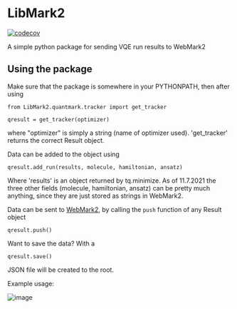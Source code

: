 # LibMark2
[![codecov](https://codecov.io/gh/quantum-ohtu/LibMark2/branch/main/graph/badge.svg?token=GSS0W01NXZ)](https://codecov.io/gh/quantum-ohtu/LibMark2)

A simple python package for sending VQE run results to WebMark2

## Using the package

Make sure that the package is somewhere in your PYTHONPATH, then after using
```
from LibMark2.quantmark.tracker import get_tracker

qresult = get_tracker(optimizer)
```
where "optimizer" is simply a string (name of optimizer used). 'get_tracker' returns the correct Result object.

Data can be added to the object using
```
qresult.add_run(results, molecule, hamiltonian, ansatz)
```
Where 'results' is an object returned by tq.minimize. As of 11.7.2021 the three other fields (molecule, hamiltonian, ansatz) can be pretty much anything, since they are just stored as strings in WebMark2.

Data can be sent to [WebMark2](https://github.com/quantum-ohtu/WebMark2), by calling the ```push``` function of any Result object
```
qresult.push()
```
Want to save the data? With a
```
qresult.save()
```
JSON file will be created to the root.

Example usage:

![image](https://github.com/quantum-ohtu/LibMark2/blob/main/images/vqe.png)
